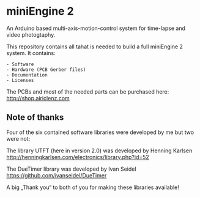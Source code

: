 
miniEngine 2
============

An Arduino based multi-axis-motion-control system for time-lapse and video photogtaphy.

This repository contains all tahat is needed to build a full miniEngine 2 system. It contains:

	- Software
	- Hardware (PCB Gerber files)
	- Documentation
	- Licenses
	
The PCBs and most of the needed parts can be purchased here: http://shop.airiclenz.com  


Note of thanks
--------------

Four of the six contained software libraries were developed by me but two were not:

The library UTFT (here in version 2.0) was developed by Henning Karlsen
http://henningkarlsen.com/electronics/library.php?id=52

The DueTimer library was developed by Ivan Seidel 
https://github.com/ivanseidel/DueTimer

A big „Thank you“ to both of you for making these libraries available!





